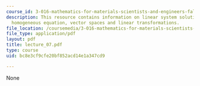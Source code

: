 ```yaml
---
course_id: 3-016-mathematics-for-materials-scientists-and-engineers-fall-2005
description: This resource contains information on linear system solutions, determinants,
  homogeneous equation, vector spaces and linear transformations.
file_location: /coursemedia/3-016-mathematics-for-materials-scientists-and-engineers-fall-2005/bc8e3cf9cfe20bf852acd14e1a347cd9_lecture_07.pdf
file_type: application/pdf
layout: pdf
title: lecture_07.pdf
type: course
uid: bc8e3cf9cfe20bf852acd14e1a347cd9

---
```

None
